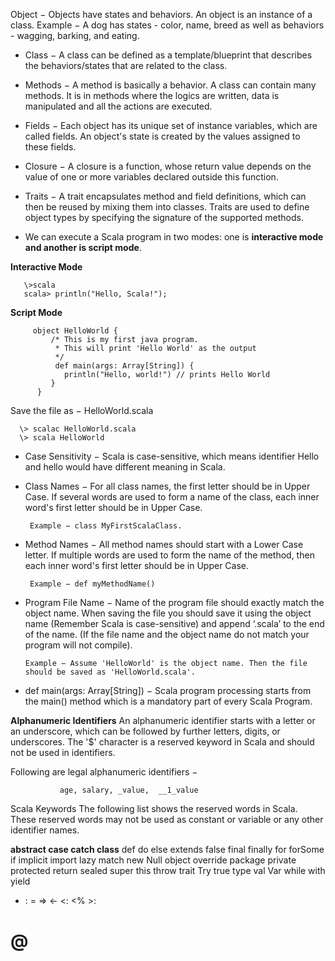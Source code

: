 Object − Objects have states and behaviors. An object is an instance of a class. Example − A dog has states - color, name, breed as well as behaviors - wagging, barking, and eating.

* Class − A class can be defined as a template/blueprint that describes the behaviors/states that are related to the class.

* Methods − A method is basically a behavior. A class can contain many methods. It is in methods where the logics are written, data is manipulated and all the actions are executed.

* Fields − Each object has its unique set of instance variables, which are called fields. An object's state is created by the values assigned to these fields.

* Closure − A closure is a function, whose return value depends on the value of one or more variables declared outside this function.

* Traits − A trait encapsulates method and field definitions, which can then be reused by mixing them into classes. Traits are used to define object types by specifying the signature of the supported methods.

* We can execute a Scala program in two modes: one is ****interactive mode and another is script mode****.

****Interactive Mode****

       \>scala
       scala> println("Hello, Scala!");


****Script Mode****

         object HelloWorld {
             /* This is my first java program.  
              * This will print 'Hello World' as the output
              */
              def main(args: Array[String]) {
                println("Hello, world!") // prints Hello World
             }
          }

Save the file as − HelloWorld.scala

      \> scalac HelloWorld.scala
      \> scala HelloWorld


* Case Sensitivity − Scala is case-sensitive, which means identifier Hello and hello would have different meaning in Scala.

* Class Names − For all class names, the first letter should be in Upper Case. If several words are used to form a name of the class, each inner word's first letter should be in Upper Case.

       Example − class MyFirstScalaClass.

* Method Names − All method names should start with a Lower Case letter. If multiple words are used to form the name of the method, then each inner word's first letter should be in Upper Case.

       Example − def myMethodName()

* Program File Name − Name of the program file should exactly match the object name. When saving the file you should save it using the object name (Remember Scala is case-sensitive) and append ‘.scala’ to the end of the name. (If the file name and the object name do not match your program will not compile).

      Example − Assume 'HelloWorld' is the object name. Then the file should be saved as 'HelloWorld.scala'.

* def main(args: Array[String]) − Scala program processing starts from the main() method which is a mandatory part of every Scala Program.

**Alphanumeric Identifiers**
An alphanumeric identifier starts with a letter or an underscore, which can be followed by further letters, digits, or underscores. The '$' character is a reserved keyword in Scala and should not be used in identifiers.

Following are legal alphanumeric identifiers −

               age, salary, _value,  __1_value

Scala Keywords
The following list shows the reserved words in Scala. These reserved words may not be used as constant or variable or any other identifier names.

**abstract	case	catch	class**
def	do	else	extends
false	final	finally	for
forSome	if	implicit	import
lazy	match	new	Null
object	override	package	private
protected	return	sealed	super
this	throw	trait	Try
true	type	val	Var
while	with	yield	 
-	:	=	=>
<-	<:	<%	>:
#	@		
